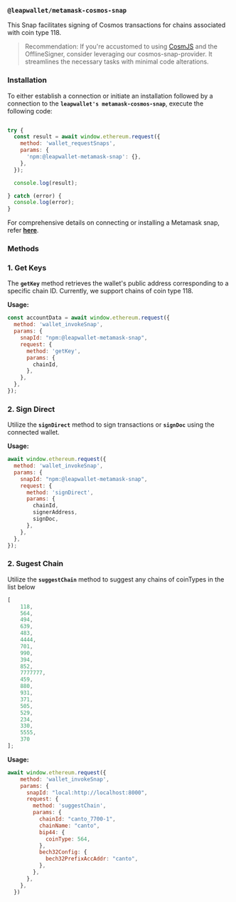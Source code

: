 ### **`@leapwallet/metamask-cosmos-snap`**

This Snap facilitates signing of Cosmos transactions for chains associated with coin type 118.

> Recommendation: If you're accustomed to using [CosmJS](https://github.com/cosmos/cosmjs) and the OfflineSigner, consider leveraging our cosmos-snap-provider. It streamlines the necessary tasks with minimal code alterations.
> 

### **Installation**

To either establish a connection or initiate an installation followed by a connection to the **`leapwallet's metamask-cosmos-snap`**, execute the following code:

```javascript

try {
  const result = await window.ethereum.request({
    method: 'wallet_requestSnaps',
    params: {
      'npm:@leapwallet-metamask-snap': {},
    },
  });

  console.log(result);

} catch (error) {
  console.log(error);
}

```

For comprehensive details on connecting or installing a Metamask snap, refer **[here](https://docs.metamask.io/snaps/reference/rpc-api/#wallet_requestsnaps)**.

### **Methods**

### 1. **Get Keys**

The **`getKey`** method retrieves the wallet's public address corresponding to a specific chain ID. Currently, we support chains of coin type 118.

**Usage:**
```javascript
const accountData = await window.ethereum.request({
  method: 'wallet_invokeSnap',
  params: {
    snapId: "npm:@leapwallet-metamask-snap",
    request: {
      method: 'getKey',
      params: {
        chainId,
      },
    },
  },
});

```

### 2. **Sign Direct**

Utilize the **`signDirect`** method to sign transactions or **`signDoc`** using the connected wallet.

**Usage:**

```javascript
await window.ethereum.request({
  method: 'wallet_invokeSnap',
  params: {
    snapId: "npm:@leapwallet-metamask-snap",
    request: {
      method: 'signDirect',
      params: {
        chainId,
        signerAddress,
        signDoc,
      },
    },
  },
});

```

### 2. **Sugest Chain**

Utilize the **`suggestChain`** method to suggest any chains of coinTypes in the list below

```javascript
[
    118, 
    564, 
    494, 
    639, 
    483, 
    4444, 
    701, 
    990, 
    394, 
    852, 
    7777777, 
    459, 
    880, 
    931, 
    371, 
    505, 
    529, 
    234, 
    330, 
    5555, 
    370
];
```

**Usage:**

```javascript
await window.ethereum.request({
    method: 'wallet_invokeSnap',
    params: {
      snapId: "local:http://localhost:8000",
      request: {
        method: 'suggestChain',
        params: {
          chainId: "canto_7700-1",
          chainName: "canto",
          bip44: {
            coinType: 564,
          },
          bech32Config: {
            bech32PrefixAccAddr: "canto",
          },
        },
      },
    },
  })

```